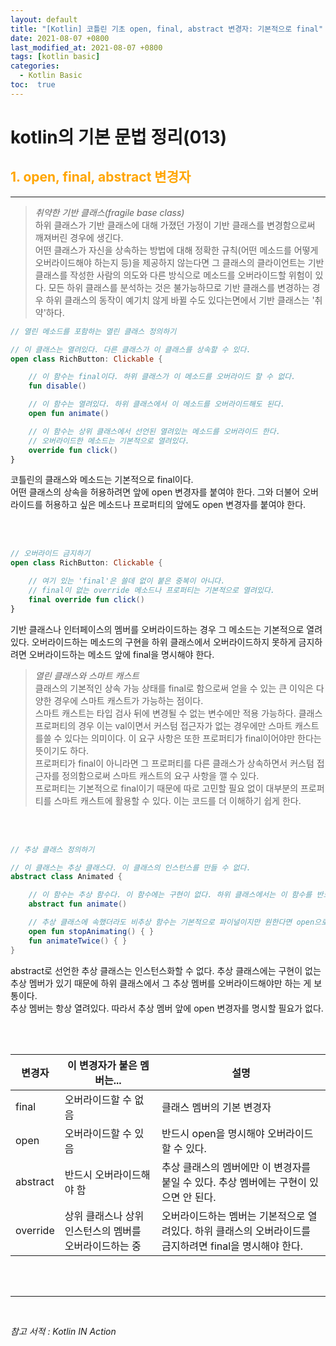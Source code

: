 ```yaml
---
layout: default
title: "[Kotlin] 코틀린 기초 open, final, abstract 변경자: 기본적으로 final"
date: 2021-08-07 +0800
last_modified_at: 2021-08-07 +0800
tags: [kotlin basic]
categories:
  - Kotlin Basic
toc:  true
---
```


# kotlin의 기본 문법 정리(013) 

## <span style="color:orange">1. open, final, abstract 변경자</span>  
---  

> _취약한 기반 클래스(fragile base class)_  
> 하위 클래스가 기반 클래스에 대해 가졌던 가정이 기반 클래스를 변경함으로써 깨져버린 경우에 생긴다.  
> 어떤 클래스가 자신을 상속하는 방법에 대해 정확한 규칙(어떤 메소드를 어떻게 오버라이드해야 하는지 등)을 
> 제공하지 않는다면 그 클래스의 클라이언트는 기반 클래스를 작성한 사람의 의도와 다른 방식으로 메소드를 
> 오버라이드할 위험이 있다. 모든 하위 클래스를 분석하는 것은 불가능하므로 기반 클래스를 변경하는 경우 하위 
> 클래스의 동작이 예기치 않게 바뀔 수도 있다는면에서 기반 클래스는 '취약'하다.  

```kotlin
// 열린 메소드를 포함하는 열린 클래스 정의하기

// 이 클래스는 열려있다. 다른 클래스가 이 클래스를 상속할 수 있다.
open class RichButton: Clickable {

    // 이 함수는 final이다. 하위 클래스가 이 메소드를 오버라이드 할 수 없다.
    fun disable()

    // 이 함수는 열려있다. 하위 클래스에서 이 메소드를 오버라이드해도 된다.
    open fun animate()

    // 이 함수는 상위 클래스에서 선언된 열려있는 메소드를 오버라이드 한다.
    // 오버라이드한 메소드는 기본적으로 열려있다.
    override fun click()
}
```

코틀린의 클래스와 메소드는 기본적으로 final이다.  
어떤 클래스의 상속을 허용하려면 앞에 open 변경자를 붙여야 한다. 그와 더불어 오버라이드를 허용하고 싶은 메소드나 프로퍼티의 앞에도 open 변경자를 붙여야 한다.

<br><br>

```kotlin
// 오버라이드 금지하기
open class RichButton: Clickable {

    // 여기 있는 'final'은 쓸데 없이 붙은 중복이 아니다.
    // final이 없는 override 메소드나 프로퍼티는 기본적으로 열려있다.
    final override fun click()
}
```

기반 클래스나 인터페이스의 멤버를 오버라이드하는 경우 그 메소드는 기본적으로 열려있다. 오버라이드하는 메소드의 구현을 하위 클래스에서 오버라이드하지 못하게 금지하려면 오버라이드하는 메소드 앞에 final을 명시해야 한다.

> _열린 클래스와 스마트 캐스트_  
> 클래스의 기본적인 상속 가능 상태를 final로 함으로써 얻을 수 있는 큰 이익은 다양한 경우에 스마트 캐스트가 가능하는 점이다.  
> 스마트 캐스트는 타입 검사 뒤에 변경될 수 없는 변수에만 적용 가능하다. 클래스 프로퍼티의 경우 이는 val이면서 커스텀 접근자가 없는 경우에만 스마트 캐스트를쓸 수 있다는 의미이다. 이 요구 사항은 또한 프로퍼티가 final이어야만 한다는 뜻이기도 하다.  
> 프로퍼티가 final이 아니라면 그 프로퍼티를 다른 클래스가 상속하면서 커스텀 접근자를 정의함으로써 스마트 캐스트의 요구 사항을 깰 수 있다.  
> 프로퍼티는 기본적으로 final이기 때문에 따로 고민할 필요 없이 대부분의 프로퍼티를 스마트 캐스트에 활용할 수 있다. 
> 이는 코드를 더 이해하기 쉽게 한다.  

<br><br>

```kotlin
// 추상 클래스 정의하기

// 이 클래스는 추상 클래스다. 이 클래스의 인스턴스를 만들 수 없다.
abstract class Animated {

    // 이 함수는 추상 함수다. 이 함수에는 구현이 없다. 하위 클래스에서는 이 함수를 반드시 오버라이드해야 한다.
    abstract fun animate()

    // 추상 클래스에 속했더라도 비추상 함수는 기본적으로 파이널이지만 원한다면 open으로 오버라이드 허용이 가능
    open fun stopAnimating() { }
    fun animateTwice() { }
}
```

abstract로 선언한 추상 클래스는 인스턴스화할 수 없다. 추상 클래스에는 구현이 없는 추상 멤버가 있기 때문에 하위 클래스에서 그 추상 멤버를 오버라이드해야만 하는 게 보통이다.  
추상 멤버는 항상 열려있다. 따라서 추상 멤버 앞에 open 변경자를 명시할 필요가 없다.

<br><br>

변경자 | 이 변경자가 붙은 멤버는... | 설명
---|---|---
final | 오버라이드할 수 없음 | 클래스 멤버의 기본 변경자
open | 오버라이드할 수 있음 | 반드시 open을 명시해야 오버라이드할 수 있다.
abstract | 반드시 오버라이드해야 함 | 추상 클래스의 멤버에만 이 변경자를 붙일 수 있다. 추상 멤버에는 구현이 있으면 안 된다.
override | 상위 클래스나 상위 인스턴스의 멤버를 오버라이드하는 중 | 오버라이드하는 멤버는 기본적으로 열려있다. 하위 클래스의 오버라이드를 금지하려면 final을 명시해야 한다.

<br><br>

---

<br>

*참고 서적 : Kotlin IN Action*